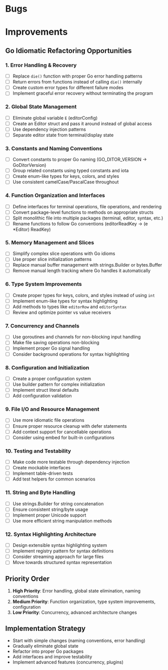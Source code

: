 # Bugs

# Improvements

## Go Idiomatic Refactoring Opportunities

### 1. Error Handling & Recovery

- [ ] Replace `die()` function with proper Go error handling patterns
- [ ] Return errors from functions instead of calling `die()` internally
- [ ] Create custom error types for different failure modes
- [ ] Implement graceful error recovery without terminating the program

### 2. Global State Management

- [ ] Eliminate global variable `E` (editorConfig)
- [ ] Create an Editor struct and pass it around instead of global access
- [ ] Use dependency injection patterns
- [ ] Separate editor state from terminal/display state

### 3. Constants and Naming Conventions

- [ ] Convert constants to proper Go naming (GO_DITOR_VERSION → GoDitorVersion)
- [ ] Group related constants using typed constants and iota
- [ ] Create enum-like types for keys, colors, and styles
- [ ] Use consistent camelCase/PascalCase throughout

### 4. Function Organization and Interfaces

- [ ] Define interfaces for terminal operations, file operations, and rendering
- [ ] Convert package-level functions to methods on appropriate structs
- [ ] Split monolithic file into multiple packages (terminal, editor, syntax, etc.)
- [ ] Rename functions to follow Go conventions (editorReadKey → (e \*Editor) ReadKey)

### 5. Memory Management and Slices

- [ ] Simplify complex slice operations with Go idioms
- [ ] Use proper slice initialization patterns
- [ ] Replace manual buffer management with strings.Builder or bytes.Buffer
- [ ] Remove manual length tracking where Go handles it automatically

### 6. Type System Improvements

- [ ] Create proper types for keys, colors, and styles instead of using `int`
- [ ] Implement enum-like types for syntax highlighting
- [ ] Add methods to types like `editorRow` and `editorSyntax`
- [ ] Review and optimize pointer vs value receivers

### 7. Concurrency and Channels

- [ ] Use goroutines and channels for non-blocking input handling
- [ ] Make file saving operations non-blocking
- [ ] Implement proper Go signal handling
- [ ] Consider background operations for syntax highlighting

### 8. Configuration and Initialization

- [ ] Create a proper configuration system
- [ ] Use builder pattern for complex initialization
- [ ] Implement struct literal defaults
- [ ] Add configuration validation

### 9. File I/O and Resource Management

- [ ] Use more idiomatic file operations
- [ ] Ensure proper resource cleanup with defer statements
- [ ] Add context support for cancellable operations
- [ ] Consider using embed for built-in configurations

### 10. Testing and Testability

- [ ] Make code more testable through dependency injection
- [ ] Create mockable interfaces
- [ ] Implement table-driven tests
- [ ] Add test helpers for common scenarios

### 11. String and Byte Handling

- [ ] Use strings.Builder for string concatenation
- [ ] Ensure consistent string/byte usage
- [ ] Implement proper Unicode support
- [ ] Use more efficient string manipulation methods

### 12. Syntax Highlighting Architecture

- [ ] Design extensible syntax highlighting system
- [ ] Implement registry pattern for syntax definitions
- [ ] Consider streaming approach for large files
- [ ] Move towards structured syntax representation

## Priority Order

1. **High Priority**: Error handling, global state elimination, naming conventions
2. **Medium Priority**: Function organization, type system improvements, configuration
3. **Low Priority**: Concurrency, advanced architecture changes

## Implementation Strategy

- Start with simple changes (naming conventions, error handling)
- Gradually eliminate global state
- Refactor into proper Go packages
- Add interfaces and improve testability
- Implement advanced features (concurrency, plugins)
